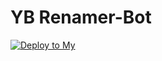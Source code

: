 # YB Renamer-Bot


[![Deploy to My](https://www.herokucdn.com/deploy/button.svg)](https://heroku.com/deploy?template=https://github.com/itsyogieu/ybrename)

